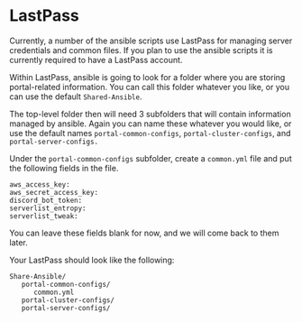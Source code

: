 # LastPass

Currently, a number of the ansible scripts use LastPass for managing server credentials and common files. If you plan to use the ansible scripts it is currently required to have a LastPass account.

Within LastPass, ansible is going to look for a folder where you are storing portal-related information. You can call this folder whatever you like, or you can use the default `Shared-Ansible`.

The top-level folder then will need 3 subfolders that will contain information managed by ansible. Again you can name these whatever you would like, or use the default names `portal-common-configs`, `portal-cluster-configs`, and `portal-server-configs.`

Under the `portal-common-configs` subfolder, create a `common.yml` file and put the following fields in the file.

```
aws_access_key: 
aws_secret_access_key:
discord_bot_token:
serverlist_entropy: 
serverlist_tweak: 
```

You can leave these fields blank for now, and we will come back to them later.&#x20;

Your LastPass should look like the following:

```
Share-Ansible/
   portal-common-configs/
      common.yml
   portal-cluster-configs/
   portal-server-configs/
```
